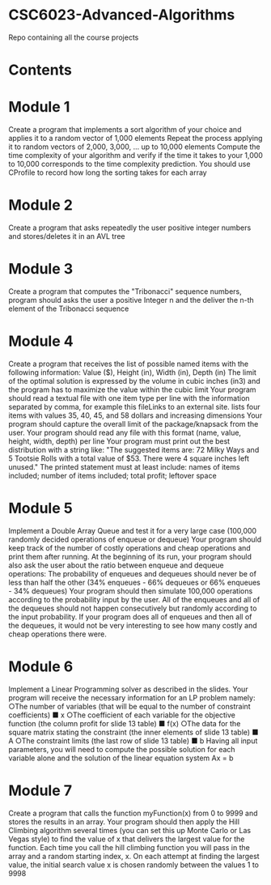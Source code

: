 # CSC6023-Advanced-Algorithms
Repo containing all the course projects 

# Contents

# Module 1
Create a program that implements a sort algorithm of your choice and applies it to a random vector of 1,000 elements
Repeat the process applying it to random vectors of 2,000, 3,000, ... up to 10,000 elements
Compute the time complexity of your algorithm and verify if the time it takes to your 1,000 to 10,000 corresponds to the time complexity prediction. You should use CProfile to record how long the sorting takes for each array

# Module 2
Create a program that asks repeatedly the user positive integer numbers and stores/deletes it in an AVL tree

# Module 3
Create a program that computes the "Tribonacci" sequence numbers, program should asks the user a positive Integer n and the deliver the n-th element of the Tribonacci sequence

# Module 4
Create a program that receives the list of possible named items with the following information: Value ($), Height (in), Width (in), Depth (in)
The limit of the optimal solution is expressed by the volume in cubic inches (in3) and the program has to maximize the value within the cubic limit
Your program should read a textual file with one item type per line with the information separated by comma, for example this fileLinks to an external site. lists four items with values 35, 40, 45, and 58 dollars and increasing dimensions
Your program should capture the overall limit of the package/knapsack from the user.
Your program should read any file with this format (name, value, height, width, depth) per line
Your program must print out the best distribution with a string like: "The suggested items are: 72 Milky Ways and 5 Tootsie Rolls with a total value of $53. There were 4 square inches left unused."
The printed statement must at least include: names of items included; number of items included; total profit; leftover space

# Module 5
Implement a Double Array Queue and test it for a very large case (100,000 randomly decided operations of enqueue or dequeue)
Your program should keep track of the number of costly operations and cheap operations and print them after running.
At the beginning of its run, your program should also ask the user about the ratio between enqueue and dequeue operations:
The probability of enqueues and dequeues should never be of less than half the other (34% enqueues - 66% dequeues or 66% enqueues - 34% dequeues)
Your program should then simulate 100,000 operations according to the probability input by the user. All of the enqueues and all of the dequeues should not happen consecutively but randomly according to the input probability. If your program does all of enqueues and then all of the dequeues, it would not be very interesting to see how many costly and cheap operations there were.

# Module 6
Implement a Linear Programming solver as described in the slides.
Your program will receive the necessary information for an LP problem namely:
○The number of variables (that will be equal to the number of constraint coefficients)
■ x
○The coefficient of each variable for the objective function (the column profit for slide 13 table)
■ f(x)
○The data for the square matrix stating the constraint (the inner elements of slide 13 table)
■ A
○The constraint limits (the last row of slide 13 table)
■ b
Having all input parameters, you will need to compute the possible solution for each variable alone and the solution of the linear equation system Ax = b

# Module 7
Create a program that calls the function myFunction(x) from 0 to 9999 and stores the results in an array. Your program should then apply the Hill Climbing algorithm several times (you can set this up Monte Carlo or Las Vegas style) to find the value of x that delivers the largest value for the function. Each time you call the hill climbing function you will pass in the array and a random starting index, x.
On each attempt at finding the largest value, the initial search value x is chosen randomly between the values 1 to 9998

